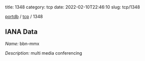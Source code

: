 title: 1348
category: tcp
date: 2022-02-10T22:46:10
slug: tcp/1348

[portdb](/) / [tcp](/category/tcp.html) / 1348


## IANA Data

_Name:_ bbn-mmx

_Description:_ multi media conferencing


